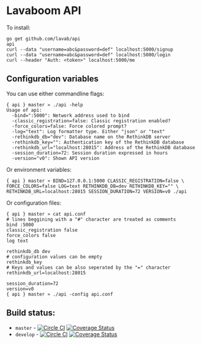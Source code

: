 # Lavaboom API

To install:

```
go get github.com/lavab/api
api
curl --data "username=abc&password=def" localhost:5000/signup
curl --data "username=abc&password=def" localhost:5000/login
curl --header "Auth: <token>" localhost:5000/me
```

## Configuration variables

You can use either commandline flags:
```
{ api } master » ./api -help
Usage of api:
  -bind=":5000": Network address used to bind
  -classic_registration=false: Classic registration enabled?
  -force_colors=false: Force colored prompt?
  -log="text": Log formatter type. Either "json" or "text"
  -rethinkdb_db="dev": Database name on the RethinkDB server
  -rethinkdb_key="": Authentication key of the RethinkDB database
  -rethinkdb_url="localhost:28015": Address of the RethinkDB database
  -session_duration=72: Session duration expressed in hours
  -version="v0": Shown API version
```

Or environment variables:
```
{ api } master » BIND=127.0.0.1:5000 CLASSIC_REGISTRATION=false \
FORCE_COLORS=false LOG=text RETHINKDB_DB=dev RETHINKDB_KEY="" \
RETHINKDB_URL=localhost:28015 SESSION_DURATION=72 VERSION=v0 ./api
```

Or configuration files:
```
{ api } master » cat api.conf
# lines beggining with a "#" character are treated as comments
bind :5000
classic_registration false
force_colors false
log text

rethinkdb_db dev
# configuration values can be empty
rethinkdb_key
# Keys and values can be also seperated by the "=" character
rethinkdb_url=localhost:28015

session_duration=72
version=v0
{ api } master » ./api -config api.conf
```

## Build status:

 - `master` - [![Circle CI](https://circleci.com/gh/lavab/api/tree/master.svg?style=svg&circle-token=4a52d619a03d0249906195d6447ceb60a475c0c5)](https://circleci.com/gh/lavab/api/tree/master) [![Coverage Status](https://coveralls.io/repos/lavab/api/badge.svg?branch=master)](https://coveralls.io/r/lavab/api?branch=master)
 - `develop` - [![Circle CI](https://circleci.com/gh/lavab/api/tree/develop.svg?style=svg&circle-token=4a52d619a03d0249906195d6447ceb60a475c0c5)](https://circleci.com/gh/lavab/api/tree/develop) [![Coverage Status](https://coveralls.io/repos/lavab/api/badge.svg?branch=develop)](https://coveralls.io/r/lavab/api?branch=develop)
